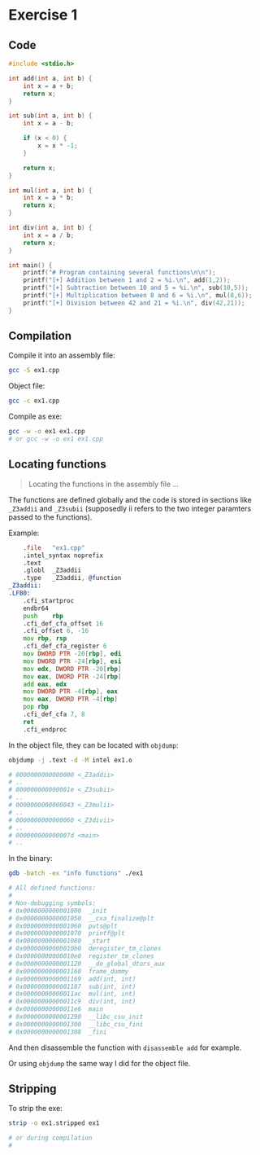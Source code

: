 # Exercise 1

## Code

```cpp
#include <stdio.h>

int add(int a, int b) {
    int x = a + b;
    return x;
}

int sub(int a, int b) {
    int x = a - b;

    if (x < 0) {
        x = x * -1;
    }

    return x;
}

int mul(int a, int b) {
    int x = a * b;
    return x;
}

int div(int a, int b) {
    int x = a / b;
    return x;
}

int main() {
    printf("# Program containing several functions\n\n");
    printf("[+] Addition between 1 and 2 = %i.\n", add(1,2));
    printf("[+] Subtraction between 10 and 5 = %i.\n", sub(10,5));
    printf("[+] Multiplication between 8 and 6 = %i.\n", mul(8,6));
    printf("[+] Division between 42 and 21 = %i.\n", div(42,21));
}
```

## Compilation

Compile it into an assembly file:

```bash
gcc -S ex1.cpp
```

Object file:

```bash
gcc -c ex1.cpp
```

Compile as exe:

```bash
gcc -w -o ex1 ex1.cpp
# or gcc -w -o ex1 ex1.cpp 
```

## Locating functions

> Locating the functions in the assembly file ...

The functions are defined globally and the code is stored in sections like `_Z3addii` and `_Z3subii` (supposedly ii refers to the two integer paramters passed to the functions).

Example:

```asm
	.file	"ex1.cpp"
	.intel_syntax noprefix
	.text
	.globl	_Z3addii
	.type	_Z3addii, @function
_Z3addii:
.LFB0:
	.cfi_startproc
	endbr64
	push	rbp
	.cfi_def_cfa_offset 16
	.cfi_offset 6, -16
	mov	rbp, rsp
	.cfi_def_cfa_register 6
	mov	DWORD PTR -20[rbp], edi
	mov	DWORD PTR -24[rbp], esi
	mov	edx, DWORD PTR -20[rbp]
	mov	eax, DWORD PTR -24[rbp]
	add	eax, edx
	mov	DWORD PTR -4[rbp], eax
	mov	eax, DWORD PTR -4[rbp]
	pop	rbp
	.cfi_def_cfa 7, 8
	ret
	.cfi_endproc
```

In the object file, they can be located with `objdump`:

```bash
objdump -j .text -d -M intel ex1.o

# 0000000000000000 <_Z3addii>
# ..
# 000000000000001e <_Z3subii>
# ..
# 0000000000000043 <_Z3mulii>
# ..
# 0000000000000060 <_Z3divii>
# ..
# 000000000000007d <main>
# ..
```

In the binary:

```bash
gdb -batch -ex "info functions" ./ex1

# All defined functions:
# 
# Non-debugging symbols:
# 0x0000000000001000  _init
# 0x0000000000001050  __cxa_finalize@plt
# 0x0000000000001060  puts@plt
# 0x0000000000001070  printf@plt
# 0x0000000000001080  _start
# 0x00000000000010b0  deregister_tm_clones
# 0x00000000000010e0  register_tm_clones
# 0x0000000000001120  __do_global_dtors_aux
# 0x0000000000001160  frame_dummy
# 0x0000000000001169  add(int, int)
# 0x0000000000001187  sub(int, int)
# 0x00000000000011ac  mul(int, int)
# 0x00000000000011c9  div(int, int)
# 0x00000000000011e6  main
# 0x0000000000001290  __libc_csu_init
# 0x0000000000001300  __libc_csu_fini
# 0x0000000000001308  _fini
```

And then disassemble the function with `disassemble add` for example.

Or using `objdump` the same way I did for the object file.

## Stripping

To strip the exe:

```bash
strip -o ex1.stripped ex1

# or during compilation
# 
```

